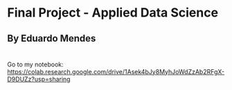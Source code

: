 # Final Project - Applied Data Science
## By Eduardo Mendes
#
Go to my notebook: https://colab.research.google.com/drive/1Asek4bJy8MyhJoWdZzAb2RFgX-D9DUZz?usp=sharing

